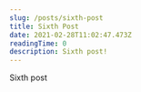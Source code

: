 ```yaml
---
slug: /posts/sixth-post
title: Sixth Post
date: 2021-02-28T11:02:47.473Z
readingTime: 0
description: Sixth post!
---
```

Sixth post